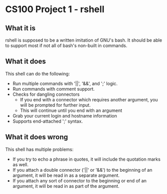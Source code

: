 # CS100 Project 1 - rshell

## What it is

rshell is supposed to be a written imitation of GNU's bash. It should be able to support most if not all of bash's non-built in commands.

## What it does

This shell can do the following:
* Run multiple commands with '||', '&&', and ';' logic.
* Run commands with comment support. 
* Checks for dangling connectors
    * If you end with a connector which requires another argument, you will be prompted for further input.
    * This will continue until you end with an argument
* Grab your current login and hostname information
* Supports end-attached ';' syntax.

## What it does wrong

This shell has multiple problems:
* If you try to echo a phrase in quotes, it will include the quotation marks as well.
* If you attach a double connector ('||' or '&&') to the beginning of an argument, it will be read in as a separate argument.
* If you attach any sort of connector to the beginning or end of an argument, it will be read in as part of the argument.
